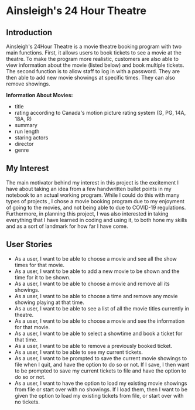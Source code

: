 # Ainsleigh's 24 Hour Theatre

## Introduction

Ainsleigh's 24Hour Theatre is a movie theatre booking program with two main functions. First, it allows users to book 
tickets to see a movie at 
the theatre. To make the program more realistic, customers are also able to view information about the movie
(listed below) and book multiple tickets. The second function is to allow staff to 
log in with a password. They are then able to add new movie showings at specific times. 
They can also remove showings.

**Information About Movies:**
- title
- rating according to Canada's motion picture rating system (G, PG, 14A, 18A, R)
- summary
- run length
- staring actors
- director
- genre

## My Interest

The main motivator behind my interest in this project is the excitement I have about taking an idea from a few 
handwritten bullet points in my notebook to an actual working program. While I could do this with many types of projects
, I 
chose a movie booking program due to my enjoyment of going to the movies, and not being able to due to 
COVID-19 regulations. Furthermore, in planning this project, I was also interested in taking everything that I have 
learned in coding and using it, to both hone my skills and as a sort of landmark for how far I have come.  

## User Stories

- As a user, I want to be able to choose a movie and see all the show times for that movie.
- As a user, I want to be able to add a new movie to be shown and the time for it to be shown.
- As a user, I want to be able to choose a movie and remove all its showings.
- As a user, I want to be able to choose a time and remove any movie showing playing at that time.
- As a user, I want to be able to see a list of all the movie titles currently in theatre.
- As a user, I want to be able to choose a movie and see the information for that movie.
- As a user, I want to be able to select a showtime and book a ticket for that time.
- As a user, I want to be able to remove a previously booked ticket.
- As a user, I want to be able to see my current tickets.
- As a user, I want to be prompted to save the current movie showings to file when I quit, and have the option to
  do so or not. If I save, I then want to be prompted to save my current tickets to file and have the option to do so or
  not.
- As a user, I want to have the option to load my existing movie showings from file or start over with no showings. If
  I load them, then I want to be given the option to load my existing tickets from file, or start over with no tickets.
